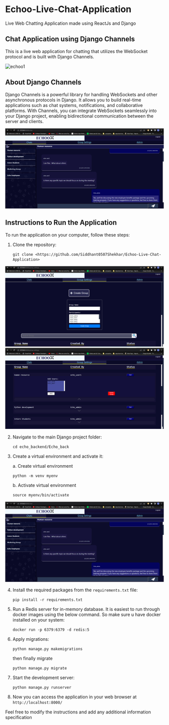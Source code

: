 # Echoo-Live-Chat-Application
Live Web Chatting Application made using ReactJs and Django

## Chat Application using Django Channels

This is a live web application for chatting that utilizes the WebSocket protocol and is built with Django Channels.

![echoo1](https://github.com/Siddhant0507Shekhar/Echoo-Live-Chat-Application/assets/122518146/b95d2f4f-6416-4aa4-9631-ce8667fe629c)


## About Django Channels

Django Channels is a powerful library for handling WebSockets and other asynchronous protocols in Django. It allows you to build real-time applications such as chat systems, notifications, and collaborative platforms. With Channels, you can integrate WebSockets seamlessly into your Django project, enabling bidirectional communication between the server and clients.

![Chat view](echoo2.png)

## Instructions to Run the Application

To run the application on your computer, follow these steps:

1. Clone the repository:

   ```
   git clone <https://github.com/Siddhant0507Shekhar/Echoo-Live-Chat-Application>
   ```

![Group Settings1 view](echoo3.png)
![Group Settings2 view](echoo4.png)

2. Navigate to the main Django project folder:
   ```
   cd echo_backend/Echo_back
   ```

3. Create a virtual environment and activate it:
   
     a.  Create virtual environment
   
   ```
   python -m venv myenv
   ```

     b.  Activate virtual environment
   
   ```
   source myenv/bin/activate
   ```
   
![Admin view](echoo2.png)

4. Install the required packages from the `requirements.txt` file:
   
   ```
   pip install -r requirements.txt
   ```

5. Run a Redis server for in-memory database. It is easiest to run through docker images using the below command. So make sure u have docker installed on your system:
   
      ```
      docker run -p 6379:6379 -d redis:5
      ```

6. Apply migrations:
   
      ```
      python manage.py makemigrations
      ```
      
   then finally migrate
   
      ```
      python manage.py migrate
      ```

7. Start the development server:
    
      ```
      python manage.py runserver
      ```

8. Now you can access the application in your web browser at `http://localhost:8000/`


Feel free to modify the instructions and add any additional information specification

